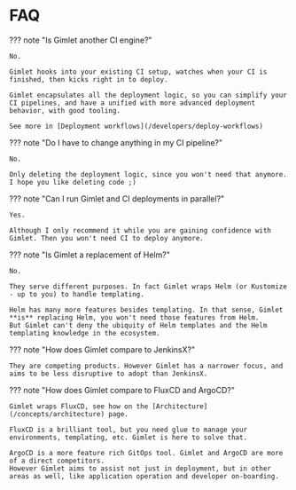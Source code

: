 # FAQ

??? note "Is Gimlet another CI engine?"

    No.
    
    Gimlet hooks into your existing CI setup, watches when your CI is finished, then kicks right in to deploy.
    
    Gimlet encapsulates all the deployment logic, so you can simplify your CI pipelines, and have a unified with more advanced deployment behavior, with good tooling.
    
    See more in [Deployment workflows](/developers/deploy-workflows)
    
??? note "Do I have to change anything in my CI pipeline?"
    
    No.
    
    Only deleting the deployment logic, since you won't need that anymore. I hope you like deleting code ;)
    
??? note "Can I run Gimlet and CI deployments in parallel?"

    Yes.
    
    Although I only recommend it while you are gaining confidence with Gimlet. Then you won't need CI to deploy anymore.
    
??? note "Is Gimlet a replacement of Helm?"
    
    No.
    
    They serve different purposes. In fact Gimlet wraps Helm (or Kustomize - up to you) to handle templating.
    
    Helm has many more features besides templating. In that sense, Gimlet **is** replacing Helm, you won't need those features from Helm.
    But Gimlet can't deny the ubiquity of Helm templates and the Helm templating knowledge in the ecosystem.
    
??? note "How does Gimlet compare to JenkinsX?"

    They are competing products. However Gimlet has a narrower focus, and aims to be less disruptive to adopt than JenkinsX.
    
??? note "How does Gimlet compare to FluxCD and ArgoCD?"

    Gimlet wraps FluxCD, see how on the [Architecture](/concepts/architecture) page.
    
    FluxCD is a brilliant tool, but you need glue to manage your environments, templating, etc. Gimlet is here to solve that.
    
    ArgoCD is a more feature rich GitOps tool. Gimlet and ArgoCD are more of a direct competitors.
    However Gimlet aims to assist not just in deployment, but in other areas as well, like application operation and developer on-boarding.